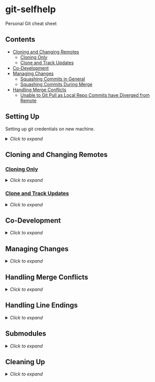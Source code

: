 # git-selfhelp

Personal Git cheat sheet


## Contents
- [Cloning and Changing Remotes](#cloning-and-changing-remotes)
    - [Cloning Only](#cloning-only)
    - [Clone and Track Updates](#clone-and-track-updates)
- [Co-Development](#co-development)
- [Managing Changes](#managing-changes)
    - [Squashing Commits in General](#squashing-commits-in-general)
    - [Squashing Commits During Merge](#squashing-commits-during-merge)
- [Handling Merge Conflicts](#handling-merge-conflicts)
    - [Unable to Git Pull as Local Repo Commits have Diverged from Remote](#unable-to-git-pull-as-local-repo-commits-have-diverged-from-remote)


## Setting Up

Setting up git credentials on new machine. 

<details>
<summary><i>Click to expand</i></summary>

_Reference: GitHub Docs for SSH keys_

1. [Check for existing SSH key on machine](https://docs.github.com/en/authentication/connecting-to-github-with-ssh/checking-for-existing-ssh-keys)

1. [Generate new SSH key if none available](https://docs.github.com/en/authentication/connecting-to-github-with-ssh/generating-a-new-ssh-key-and-adding-it-to-the-ssh-agent)

1. [Add SSH key to GitHub account](https://docs.github.com/en/authentication/connecting-to-github-with-ssh/adding-a-new-ssh-key-to-your-github-account)

1. Use SSH URL for `git clone` (e.g. `ssh://git@github.com/username/repo.git`). Edit in `.git/config` if previously cloned using `https` or `git` URL. [See reference here](https://stackoverflow.com/a/7773605). 

</details>


## Cloning and Changing Remotes

### <u>Cloning Only</u>

<details>
<summary><i>Click to expand</i></summary>

### Objective

To quickly clone a public repo into a private repo. <i>Caveat: clone of public repo on local machine is not usable for development.</i>

### Steps

1. Clone the public repo onto local machine. This includes all branches and commit history, but without any link back to the Github repo, i.e. you will not able to `git fetch` again.

    ```
    git clone --bare <public repo url> <local folder name>
    ```

1. Create private repo on Github.

1. Enter local folder.

    ```
    cd <local folder name>
    ```

1. Push the local version of the contents of public repo to the private repo. 

    ```
    git push --mirror <private repo url>
    ```

1. Delete local folder. 

    ```
    cd ..
    ```

    ```
    rm -rf <local folder name>
    ```

1. Clone private repo.

    ```
    git clone <private repo url> <local folder name>
    ```

1. To setup the new local folder to track changes in the public repo, see steps 7 onward in the [next section](#clone-and-track-updates) to create a tracking remote.

</details>


### <u>Clone and Track Updates</u>

<details>
<summary><i>Click to expand</i></summary>

### Objective

To clone a public repo into a private repo and <u>track changes of the public repo</u>.

### Steps

1. Clone the public repo onto local machine.

    ```text
    git clone <public repo url> <local folder name>
    ```

1. Create private repo on Github.

1. Enter local folder.

    ```text
    cd <local folder name>
    ```

1. Change remote for `origin` for local folder to private repo. `origin` is the default pull/push Git repo for local folder.

    ```text
    git remote set-url origin <private repo url>
    ```

1. Check that the origin remote has been changed.

    ```text
    git remote -v
    ```
        
        > origin <private repo url> (fetch)
        > origin <private repo url> (push)
        

    Alternatively, check that the remote "origin" is set to private repo url in the git config file.

    ```text
    cat .git/config
    ```

1. Push cloned files to `main` branch on private repo. This also sets the upstream for `main` to the `origin` remote. 

    ```text
    git push origin main
    ```

1. Create branch to track public repo.

    ```text
    git branch <tracking branch name>
    ```

1. Create new remote to track public repo.

    ```text
    git remote add <new remote name> <public repo url>
    ```

1. Check that the new tracking remote has been created.

    ```text
    git remote -v
    ```

1. Fetch the branch info from the new tracking remote (aka the public repo).

    ```text
    git fetch <new remote name>
    ```

1. Change the upstream for the new tracking branch to the new tracking remote.

    ```text
    git branch <tracking branch name> --set-upstream-to <tracking remote name>/<branch on public repo>
    ```

1. Check that the main development branch is tracking the private repo and the tracking branch is tracking the public repo.

    ```text
    cat .git/config
    ```

</details>


## Co-Development

<details>

<summary><i>Click to expand</i></summary>

### Managing Branches

Create new feature on new working branch.

1. Create new working branch from existing branch (e.g. 'development').

    ```
    git checkout -b <new branch name> <existing branch name>
    ```

1. Push the new branch to Github (or remote). 

    ```
    git push --set-upstream <remote name> <new branch name>
    ```

</details>


## Managing Changes

<details>

<summary><i>Click to expand</i></summary>

### <u>Squashing Commits in General</u>

1. View commit history.

    ```
    git log --oneline
    ```

1. Squash *x* past commits.

    ```
    git rebase -i HEAD~<x>
    ```

    1. An editor will open. 
    1. Use `pick` or `p` to retain specific commits. Use `squash` or `s` to combine specific commits. 
    1. Once done, save the file and close.
    1. Another editor will open with the new commit messages for further editing if required. 
    1. Once done, save the file and close. 

### <u>Squashing Commits During Merge</U>

To clean up commits on one branch (e.g. dev branch) when merging it into another (e.g. main branch). 

1. Switch to main branch.

    ```
    git switch <main branch>
    ```

1. Use `--squash` flag when merging incoming branch (e.g. dev branch).

    ```
    git merge --squash <dev branch>
    ```

1. Commit the changed files with a single commit message. 

1. Push to recipient branch (e.g. main branch), create Pull Request on GitHub, and merge Pull Request. 

### <u>Undoing Commits</U>

1. Check past commits.

    ```
    git reflog
    ```

1. Reset current branch to desired commit (`HEAD@{x}`).

    ```
    git reset --hard HEAD@{x}
    ```

    For Windows:

    ```
    git reset --hard "HEAD@{x}"
    ```

</details>


## Handling Merge Conflicts

<details>
<summary><i>Click to expand</i></summary>

### <u>Unable to Git Pull as Local Repo Commits have Diverged from Remote</u>

- Fetch changes made to the upstream since the last `git fetch`, merge to local branch, and apply existing local commits to the top of the updated local branch (aka "rebasing the local branch on top of the upstream branch after fetching"). (<i>[Explainer](https://gitolite.com/git-pull--rebase)</i>)

    ```
    git pull --rebase
    ```

</details>


## Handling Line Endings

<details>
<summary><i>Click to expand</i></summary>

### <u>Set global default line endings for Linux</u>

```
git config --global core.autocrlf input
```

### <u>Set global default line endings for Windows</u>

```
git config --global core.autocrlf true
```

</details>


## Submodules

<details>
<summary><i>Click to expand</i></summary>

### <u>Add submodule to Repo</u>

1. Clone submodule into repo.

    ```
    git submodule add <submodule URL>
    ```

1. Commit and push changes to origin (new submodule folder and new .gitmodules file).

### <u>Clone Repo with Submodules</u>

1. Clone the repo.

1. Initialise submodule.
    
    ```
    git submodule init
    ```

1. Fetch data from submodule project.

    ```
    git submodule update
    ```

</details>


## Cleaning Up

<details>
<summary><i>Click to expand</i></summary>

### Delete Branch

```
git branch -d <old branch>
```

- Use `-D` to force delete.

</details>
